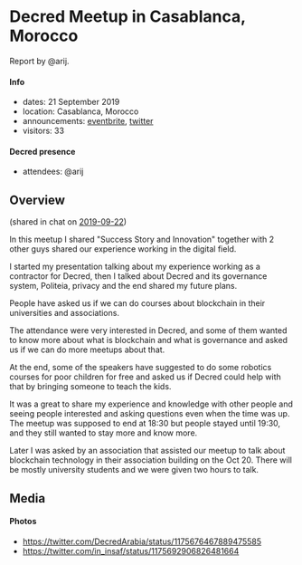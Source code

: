 # Decred Meetup in Casablanca, Morocco

Report by @arij.

#### Info

- dates: 21 September 2019
- location: Casablanca, Morocco
- announcements: [eventbrite](https://www.eventbrite.com/e/decred-meetup-casablanca-tickets-72108405181), [twitter](https://twitter.com/DecredArabia/status/1171117988461854721)
- visitors: 33

#### Decred presence

- attendees: @arij

## Overview

(shared in chat on [2019-09-22](https://matrix.to/#/!aNPTuiryMFmdMQWUzb:decred.org/$156914094936513JoWdj:decred.org))

In this meetup I shared "Success Story and Innovation" together with 2 other guys shared our experience working in the digital field.

I started my presentation talking about my experience working as a contractor for Decred, then I talked about Decred and its governance system, Politeia, privacy and the end shared my future plans.

People have asked us if we can do courses about blockchain in their universities and associations.

The attendance were very interested in Decred, and some of them wanted to know more about what is blockchain and what is governance and asked us if we can do more meetups about that.

At the end, some of the speakers have suggested to do some robotics courses for poor children for free and asked us if Decred could help with that by bringing someone to teach the kids.

It was a great to share my experience and knowledge with other people and seeing people interested and asking questions even when the time was up. The meetup was supposed to end at 18:30 but people stayed until 19:30, and they still wanted to stay more and know more.

Later I was asked by an association that assisted our meetup to talk about blockchain technology in their association building on the Oct 20. There will be mostly university students and we were given two hours to talk.

## Media

#### Photos

- https://twitter.com/DecredArabia/status/1175676467889475585
- https://twitter.com/in_insaf/status/1175692906826481664
